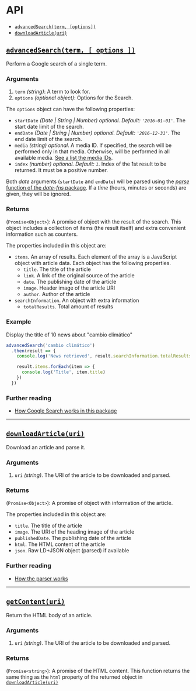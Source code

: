 # API

- [`advancedSearch(term, [options])`](#advancedSearch)
- [`downloadArticle(uri)`](#downloadArticle)

## <a id='advancedSearch'></a>[`advancedSearch(term, [ options ])`](#advancedSearch)

Perform a Google search of a single term.

### Arguments

1. `term` *(string)*: A term to look for.
2. `options` *(optional object)*: Options for the Search.

The `options` object can have the following properties:

- `startDate` *(Date | String | Number) optional. Default: `'2016-01-01'`*. The start date limit of the search.
- `endDate` *(Date | String | Number) optional. Default: `'2016-12-31'`*. The end date limit of the search.
- `media` *(string) optional*. A media ID. If specified, the search will be performed only in that media. Otherwise, will be performed in all available media. [See a list the media IDs](Media.md#id). 
- `index` *(number) optional. Default: `1`*. Index of the 1st result to be returned. It must be a positive number.

Both *date* arguments (`startDate` and `endDate`) will be parsed using the [*parse* function of the *date-fns* package](https://date-fns.org/docs/parse). If a *time* (hours, minutes or seconds) are given, they will be ignored.

### Returns

(`Promise<Object>`): A promise of object with the result of the search. This object includes a collection of items (the result itself) and extra convenient information such as counters.

The properties included in this object are:

- `items`. An array of results. Each element of the array is a JavaScript object with article data. Each object has the following properties.
   - `title`. The title of the article
   - `link`. A link of the original source of the article
   - `date`. The publishing date of the article
   - `image`. Header image of the article URI
   - `author`. Author of the article
- `searchInformation`. An object with extra information
   - `totalResults`. Total amount of results

### Example

Display the title of 10 news about "cambio climático"

```js
advancedSearch('cambio climático')
  .then(result => {
    console.log('News retrieved', result.searchInformation.totalResults)

    result.items.forEach(item => {
      console.log('Title', item.title)
    })
  })
```

### Further reading

* [How Google Search works in this package](googleSearch.md)

<hr>

## <a id='downloadArticle'></a>[`downloadArticle(uri)`](#downloadArticle)

Download an article and parse it.

### Arguments

1. `uri` *(string)*. The URI of the article to be downloaded and parsed.

### Returns

(`Promise<Object>`): A promise of object with information of the article.

The properties included in this object are:

- `title`. The title of the article
- `image`. The URI of the heading image of the article
- `publishedDate`. The publishing date of the article
- `html`. The HTML content of the article
- `json`. Raw LD+JSON object (parsed) if available

### Further reading

* [How the parser works](parser.md)

<hr>

## <a id='getContent'></a>[`getContent(uri)`](#getContent)

Return the HTML body of an article.

### Arguments

1. `uri` *(string)*. The URI of the article to be downloaded and parsed.

### Returns

(`Promise<string>`): A promise of the HTML content. This function returns the same thing as the `html` property of the returned object in [`downloadArticle(uri)`](#downloadArticle)